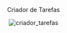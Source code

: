 <div align="center">
    
<font face="SemiBold 600 Italic"> Criador de Tarefas </font>


![criador_tarefas](https://github.com/Patrickcder/Criador-de-Tarefas/assets/98431984/3738e597-ff53-4129-8784-c352824db985)
</div>

